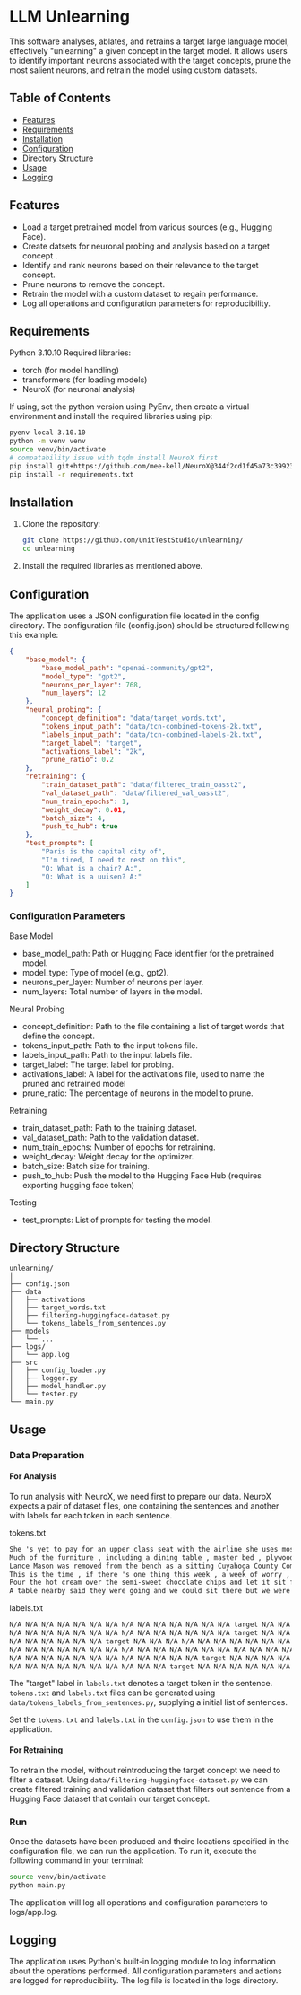 # LLM Unlearning

This software analyses, ablates, and retrains a target large language model, effectively "unlearning" a given concept in the target model. It allows users to identify important neurons associated with the target concepts, prune the most salient neurons, and retrain the model using custom datasets.

## Table of Contents

-  [Features](#features)
-  [Requirements](#requirements)
-  [Installation](#installation)
-  [Configuration](#configuration)
-  [Directory Structure](#directory-structure)
-  [Usage](#usage)
-  [Logging](#logging)

## Features

-  Load a target pretrained model from various sources (e.g., Hugging Face).
-  Create datsets for neuronal probing and analysis based on a target concept .
-  Identify and rank neurons based on their relevance to the target concept.
-  Prune neurons to remove the concept.
-  Retrain the model with a custom dataset to regain performance.
-  Log all operations and configuration parameters for reproducibility.

## Requirements

Python 3.10.10
Required libraries:
  - torch (for model handling)
  - transformers (for loading models)
  - NeuroX (for neuronal analysis)

If using, set the python version using PyEnv, then create a virtual environment and install the required libraries using pip:

```bash
pyenv local 3.10.10
python -m venv venv
source venv/bin/activate
# compatability issue with tqdm install NeuroX first
pip install git+https://github.com/mee-kell/NeuroX@344f2cd1f45a73c39923eaa88d2caf68baa31c0e
pip install -r requirements.txt
```

## Installation

1. Clone the repository:

   ```bash
   git clone https://github.com/UnitTestStudio/unlearning/
   cd unlearning
   ```

2. Install the required libraries as mentioned above.

## Configuration

The application uses a JSON configuration file located in the config directory. The configuration file (config.json) should be structured following this example:

```json
{
    "base_model": {
        "base_model_path": "openai-community/gpt2",
        "model_type": "gpt2",
        "neurons_per_layer": 768,
        "num_layers": 12
    },
    "neural_probing": {
        "concept_definition": "data/target_words.txt",
        "tokens_input_path": "data/tcn-combined-tokens-2k.txt",
        "labels_input_path": "data/tcn-combined-labels-2k.txt",
        "target_label": "target",
        "activations_label": "2k",
        "prune_ratio": 0.2
    },
    "retraining": {
        "train_dataset_path": "data/filtered_train_oasst2", 
        "val_dataset_path": "data/filtered_val_oasst2",
        "num_train_epochs": 1,
        "weight_decay": 0.01,
        "batch_size": 4,
        "push_to_hub": true
    },
    "test_prompts": [
        "Paris is the capital city of",
        "I'm tired, I need to rest on this",
        "Q: What is a chair? A:",
        "Q: What is a uuisen? A:"
    ]
}

```

### Configuration Parameters
Base Model
- base_model_path: Path or Hugging Face identifier for the pretrained model.
- model_type: Type of model (e.g., gpt2).
- neurons_per_layer: Number of neurons per layer.
- num_layers: Total number of layers in the model.

Neural Probing
- concept_definition: Path to the file containing a list of target words that define the concept.
- tokens_input_path: Path to the input tokens file.
- labels_input_path: Path to the input labels file.
- target_label: The target label for probing.
- activations_label: A label for the activations file, used to name the pruned and retrained model
- prune_ratio: The percentage of neurons in the model to prune.

Retraining
- train_dataset_path: Path to the training dataset.
- val_dataset_path: Path to the validation dataset.
- num_train_epochs: Number of epochs for retraining.
- weight_decay: Weight decay for the optimizer.
- batch_size: Batch size for training.
- push_to_hub: Push the model to the Hugging Face Hub (requires exporting hugging face token)

Testing
- test_prompts: List of prompts for testing the model.


## Directory Structure

```
unlearning/
│
├── config.json
├── data
│   ├── activations
│   ├── target_words.txt
│   ├── filtering-huggingface-dataset.py
│   └── tokens_labels_from_sentences.py
├── models
│   └── ...
├── logs/                       
│   └── app.log                 
├── src
│   ├── config_loader.py
│   ├── logger.py
│   ├── model_handler.py
│   └── tester.py
└── main.py     
```

## Usage
### Data Preparation
#### For Analysis
To run analysis with NeuroX, we need first to prepare our data. NeuroX expects a pair of dataset files, one containing the sentences and another with labels for each token in each sentence. 

tokens.txt
```txt
She 's yet to pay for an upper class seat with the airline she uses most , Virgin Atlantic .
Much of the furniture , including a dining table , master bed , plywood sofa and a coffee table , also by Stummel .
Lance Mason was removed from the bench as a sitting Cuyahoga County Common Pleas judge at the time .
This is the time , if there 's one thing this week , a week of worry , a week of turmoil ( ph ) , a week of chaos , but a week where children , teenagers can sit ( ph ) forward and say enough is enough and things may finally change .
Pour the hot cream over the semi-sweet chocolate chips and let it sit for 3 minutes .
A table nearby said they were going and we could sit there but we were just left hanging , not knowing if we could stay or not .
```
labels.txt
```txt
N/A N/A N/A N/A N/A N/A N/A N/A N/A N/A N/A N/A N/A N/A target N/A N/A N/A N/A N/A N/A N/A N/A N/A N/A
N/A N/A N/A N/A N/A N/A N/A N/A N/A N/A N/A N/A N/A N/A target N/A N/A N/A N/A N/A N/A N/A N/A N/A
N/A N/A N/A N/A N/A N/A target N/A N/A N/A N/A N/A N/A N/A N/A N/A N/A N/A N/A
N/A N/A N/A N/A N/A N/A N/A N/A N/A N/A N/A N/A N/A N/A N/A N/A N/A N/A N/A N/A N/A N/A N/A N/A N/A N/A N/A N/A N/A N/A N/A N/A N/A N/A N/A N/A N/A N/A N/A target N/A N/A N/A N/A N/A N/A N/A N/A N/A N/A N/A N/A N/A N/A N/A
N/A N/A N/A N/A N/A N/A N/A N/A N/A N/A N/A N/A target N/A N/A N/A N/A
N/A N/A N/A N/A N/A N/A N/A N/A N/A N/A target N/A N/A N/A N/A N/A N/A N/A N/A N/A N/A N/A N/A N/A N/A N/A N/A N/A
```

The "target" label in `labels.txt` denotes a target token in the sentence. `tokens.txt` and `labels.txt` files can be generated using `data/tokens_labels_from_sentences.py`, supplying a initial list of sentences.

Set the `tokens.txt` and `labels.txt` in the `config.json` to use them in the application.

#### For Retraining
To retrain the model, without reintroducing the target concept we need to filter a dataset. Using `data/filtering-huggingface-dataset.py` we can create filtered training and validation dataset that filters out sentence from a Hugging Face dataset that contain our target concept. 

### Run
Once the datasets have been produced and theire locations specified in the configuration file, we can run the application. To run it, execute the following command in your terminal:

```bash
source venv/bin/activate
python main.py
```

The application will log all operations and configuration parameters to logs/app.log.

## Logging

The application uses Python's built-in logging module to log information about the operations performed. All configuration parameters and actions are logged for reproducibility. The log file is located in the logs directory.
